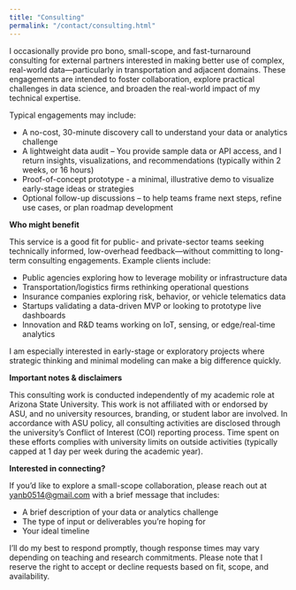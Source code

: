 ```yaml
---
title: "Consulting"
permalink: "/contact/consulting.html"
---
```




I occasionally provide pro bono, small-scope, and fast-turnaround consulting for external partners interested in making better use of complex, real-world data—particularly in transportation and adjacent domains. These engagements are intended to foster collaboration, explore practical challenges in data science, and broaden the real-world impact of my technical expertise.

Typical engagements may include:

- A no-cost, 30-minute discovery call to understand your data or analytics challenge
- A lightweight data audit – You provide sample data or API access, and I return insights, visualizations, and recommendations (typically within 2 weeks, or 16 hours)
- Proof-of-concept prototype - a minimal, illustrative demo to visualize early-stage ideas or strategies
- Optional follow-up discussions – to help teams frame next steps, refine use cases, or plan roadmap development

**Who might benefit**

This service is a good fit for public- and private-sector teams seeking technically informed, low-overhead feedback—without committing to long-term consulting engagements. Example clients include:

- Public agencies exploring how to leverage mobility or infrastructure data
- Transportation/logistics firms rethinking operational questions
- Insurance companies exploring risk, behavior, or vehicle telematics data
- Startups validating a data-driven MVP or looking to prototype live dashboards
- Innovation and R&D teams working on IoT, sensing, or edge/real-time analytics

I am especially interested in early-stage or exploratory projects where strategic thinking and minimal modeling can make a big difference quickly.

**Important notes & disclaimers**

This consulting work is conducted independently of my academic role at Arizona State University. This work is not affiliated with or endorsed by ASU, and no university resources, branding, or student labor are involved. In accordance with ASU policy, all consulting activities are disclosed through the university’s Conflict of Interest (COI) reporting process. Time spent on these efforts complies with university limits on outside activities (typically capped at 1 day per week during the academic year).

**Interested in connecting?**

If you’d like to explore a small-scope collaboration, please reach out at
<a href="mailto:yanb0514@gmail.com" class="btn btn-secondary" style="margin: 0 0; font-weight: bold;">yanb0514@gmail.com</a>
with a brief message that includes:
- A brief description of your data or analytics challenge
- The type of input or deliverables you’re hoping for
- Your ideal timeline

I’ll do my best to respond promptly, though response times may vary depending on teaching and research commitments. Please note that I reserve the right to accept or decline requests based on fit, scope, and availability.

<!-- <form action="https://formspree.io/{{site.email}}" method="POST">    
<p class="mb-4">Schedule a free 30-minute discovery call with me:</p>
<div class="form-group row">
<div class="col-md-6">
<input class="form-control" type="text" name="name" placeholder="Name*" required>
</div>
<div class="col-md-6">
<input class="form-control" type="email" name="_replyto" placeholder="E-mail Address*" required>
</div>
</div>
<textarea rows="8" class="form-control mb-3" name="message" placeholder="Message*" required></textarea>    
<input class="btn btn-success" type="submit" value="Send">
</form> -->

<div style="padding-top: 100px;">
<!-- Content here -->
</div>
